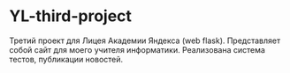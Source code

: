 # YL-third-project
Третий проект для Лицея Академии Яндекса (web flask).
Представляет собой сайт для моего учителя информатики. Реализована система тестов, публикации новостей.
